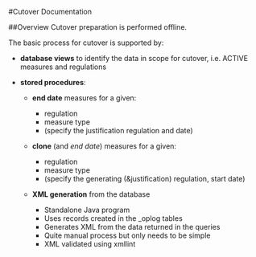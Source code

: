 #Cutover Documentation

##Overview
Cutover preparation is performed offline.

The basic process for cutover is supported by:

* **database views** to identify the data in scope for cutover, i.e. ACTIVE measures and regulations

* **stored procedures**:
    * **end date** measures for a given:
        - regulation
        - measure type
        - (specify the justification regulation and date)
        
    * **clone** (and *end date*) measures for a given:
        - regulation
        - measure type
        - (specify the generating (&justification) regulation, start date)
    
    * **XML generation** from the database
        - Standalone Java program
        - Uses records created in the _oplog tables
        - Generates XML from the data returned in the queries
        - Quite manual process but only needs to be simple
        - XML validated using xmllint
        
        
        
        
 